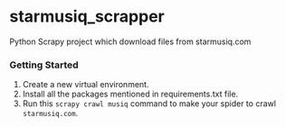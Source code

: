 starmusiq_scrapper
=============
Python Scrapy project which download files from starmusiq.com


### Getting Started

1. Create a new virtual environment.
2. Install all the packages mentioned in requirements.txt file.
3. Run this `scrapy crawl musiq` command to make your spider to crawl `starmusiq.com`.

